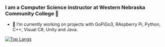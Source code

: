 ### I am a Computer Science instructor at Western Nebraska Community College 👋
- 🔭 I’m currently working on projects with GoPiGo3, RAspberry Pi, Python, C++, Visual C#, Unity and Java.


[![Top Langs](https://github-readme-stats.vercel.app/api/top-langs/?username=itinstructor&layout=compact&hide=Batchfile&theme=maroongold)](https://github.com/anuraghazra/github-readme-stats)

<!--
**itinstructor/itinstructor** is a ✨ _special_ ✨ repository because its `README.md` (this file) appears on your GitHub profile.

Here are some ideas to get you started:


- 🌱 I’m currently learning all of the above.
- 👯 I’m looking to collaborate on ...
- 🤔 I’m looking for help with ...
- 💬 Ask me about ...
- 📫 How to reach me: ...
- 😄 Pronouns: ...
- ⚡ Fun fact: ...

-->
